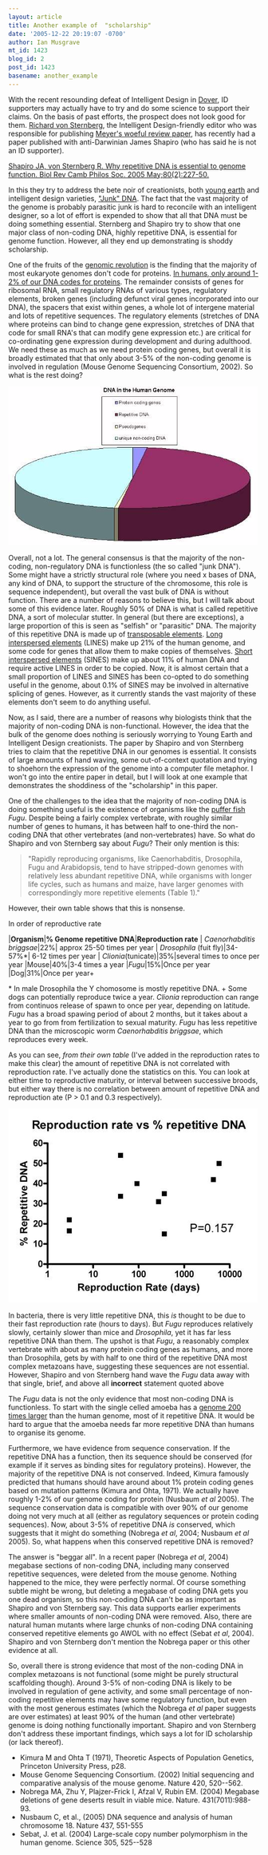 ```yaml
---
layout: article
title: Another example of  "scholarship"
date: '2005-12-22 20:19:07 -0700'
author: Ian Musgrave
mt_id: 1423
blog_id: 2
post_id: 1423
basename: another_example
---
```

With the recent resounding defeat of Intelligent Design in [Dover](/archives/2005/12/waterloo-in-dov.html), ID supporters may actually have to try and do some science to support their claims. On the basis of past efforts, the prospect does not look good for them. [Richard von Sternberg](/archives/2005/08/sternberg-compl.html), the Intelligent Design-friendly editor who was responsible for publishing [Meyer's woeful review paper](http://www.pandasthumb.org/pt-archives/000430.html), has recently had a paper published with anti-Darwinian James Shapiro (who has said he is not an ID supporter).

[Shapiro JA, von Sternberg R. Why repetitive DNA is essential to genome function. Biol Rev Camb Philos Soc. 2005 May;80(2):227-50.](http://www.elowitz.caltech.edu/public/jerusalem%20winter%20school/Shapiro/RepDNAEss.Revised.text.pdf)

In this they try to address the bete noir of creationists, both [young earth](http://www.godandscience.org/evolution/junkdna.html) and intelligent design varieties, ["Junk" DNA](http://en.wikipedia.org/wiki/Junk_DNA). The fact that the vast majority of the genome is probably parasitic junk is hard to reconcile with an intelligent designer, so a lot of effort is expended to show that all that DNA must be doing something essential. Sternberg and Shapiro try to show that one major class of non-coding DNA, highly repetitive DNA, is essential for genome function. However, all they end up demonstrating is shoddy scholarship.

One of the fruits of the [genomic revolution](http://www.ornl.gov/sci/techresources/Human_Genome/home.shtml) is the finding that the majority of most eukaryote genomes don't code for proteins. [In humans, only around 1-2% of our DNA codes for proteins](http://www.nature.com/cgi-taf/DynaPage.taf?file=/nature/journal/v409/n6822/full/409860a0_fs.html). The remainder consists of genes for ribosomal RNA, small regulatory RNAs of various types, regulatory elements, broken genes (including defunct viral genes incorporated into our DNA), the spacers that exist within genes, a whole lot of intergene material and lots of repetitive sequences. The regulatory elements (stretches of DNA where proteins can bind to change gene expression, stretches of DNA that code for small RNA's that can modify gene expression etc.) are critical for co-ordinating gene expression during development and during adulthood. We need these as much as we need protein coding genes, but overall it is broadly estimated that that only about 3-5% of the non-coding genome is involved in regulation (Mouse Genome Sequencing Consortium, 2002). So what is the rest doing?

<img src="/uploads/2006/GENOME.jpg" alt="GENOME.jpg" width="500" height="318" />

Overall, not a lot. The general consensus is that the majority of the non-coding, non-regulatory DNA is functionless (the so called "junk DNA"). Some might have a strictly structural role (where you need x bases of DNA, any kind of DNA, to support the structure of the chromosome, this role is sequence independent), but overall the vast bulk of DNA is without function. There are a number of reasons to believe this, but I will talk about some of this evidence later. Roughly 50% of DNA is what is called repetitive DNA, a sort of molecular stutter. In general (but there are exceptions), a large proportion of this is seen as "selfish" or "parasitic" DNA. The majority of this repetitive DNA is made up of [transposable elements](http://users.rcn.com/jkimball.ma.ultranet/BiologyPages/T/Transposons.html). [Long interspersed elements](http://users.rcn.com/jkimball.ma.ultranet/BiologyPages/T/Transposons.html#LINES_(Long_interspersed_elements)) (LINES) make up 21% of the human genome, and some code for genes that allow them to make copies of themselves. [Short interspersed elements](http://users.rcn.com/jkimball.ma.ultranet/BiologyPages/T/Transposons.html#SINES_(Short_interspersed_elements)) (SINES) make up about 11% of human DNA and require active LINES in order to be copied. Now, it is almost certain that a small proportion of LINES and SINES has been co-opted to do something useful in the genome, about 0.1% of SINES may be involved in alternative splicing of genes. However, as it currently stands the vast majority of these elements don't seem to do anything useful.

Now, as I said, there are a number of reasons why biologists think that the majority of non-coding DNA is non-functional. However, the idea that the bulk of the genome does nothing is seriously worrying to Young Earth and Intelligent Design creationists. The paper by Shapiro and von Sternberg tries to claim that the repetitive DNA in our genomes is essential. It consists of large amounts of hand waving, some out-of-context quotation and trying to shoehorn the expression of the genome into a computer file metaphor. I won't go into the entire paper in detail, but I will look at one example that demonstrates the shoddiness of the "scholarship" in this paper.

One of the challenges to the idea that the majority of non-coding DNA is doing something useful is the existence of organisms like the [puffer fish](http://www.genomenewsnetwork.org/articles/11_01/Pufferfish_sequenced.shtml) _Fugu_. Despite being a fairly complex vertebrate, with roughly similar number of genes to humans, it has between half to one-third the non-coding DNA that other vertebrates (and non-vertebrates) have. So what do Shapiro and von Sternberg say about _Fugu_? Their only mention is this:

> "Rapidly reproducing organisms, like Caenorhabditis, Drosophila, Fugu and Arabidopsis, tend to have stripped-down genomes with relatively less abundant repetitive DNA, while organisms with longer life cycles, such as humans and maize, have larger genomes with correspondingly more repetitive elements (Table 1)." 

However, their own table shows that this is nonsense.

In order of reproductive rate


|**Organism**|**% Genome repetitive DNA**|**Reproduction rate**
| _Caenorhabditis briggsae_|22%| approx 25-50 times per year 
| _Drosophila_ (fuit fly)|34-57%\*| 6-12 times per year 
| _Clionia_(tunicate)|35%|several times to once per year
|Mouse|40%|3-4 times a year
|_Fugu_|15%|Once per year
|Dog|31%|Once per year+



\* In male Drosophila the Y chomosome is mostly repetitive DNA. + Some dogs can potentially reproduce twice a year. _Clionia_ reproduction can range from continuos release of spawn to once per year, depending on latitude. _Fugu_ has a broad spawing period of about 2 months, but it takes about a year to go from from fertilization to sexual maturity. _Fugu_ has less repetitive DNA than the microscopic worm _Caenorhabditis briggsae_, which reproduces every week.

As you can see, _from their own table_ (I've added in the reproduction rates to make this clear) the amount of repetitive DNA is not correlated with reproduction rate. I've actually done the statistics on this. You can look at either time to reproductive maturity, or interval between successive broods, but either way there is no correlation between amount of repetitive DNA and reproduction ate (P &gt; 0.1 and 0.3 respectively). 

[<img src="/uploads/2006/Repetiviive_DNA1-thumb.jpg" alt="Repetiviive_DNA1.jpg" width="500" height="389" />](/uploads/2006/Repetiviive_DNA1.jpg)

In bacteria, there is very little repetitive DNA, this _is_ thought to be due to their fast reproduction rate (hours to days). But _Fugu_ reproduces relatively slowly, certainly slower than mice and _Drosophila_, yet it has far less repetitive DNA than them. The upshot is that _Fugu_, a reasonably complex vertebrate with about as many protein coding genes as humans, and more than Drosophila, gets by with half to one third of the repetitive DNA most complex metazoans have, suggesting these sequences are not essential. However, Shapiro and von Sternberg hand wave the _Fugu_ data away with that single, brief, and above all **incorrect** statement quoted above

The _Fugu_ data is not the only evidence that most non-coding DNA is functionless. To start with the single celled amoeba has a [genome 200 times larger](http://eebweb.arizona.edu/courses/Ecol435_535/Nov9.htm) than the human genome, most of it repetitive DNA. It would be hard to argue that the amoeba needs far more repetitive DNA than humans to organise its genome.

Furthermore, we have evidence from sequence conservation. If the repetitive DNA has a function, then its sequence should be conserved (for example if it serves as binding sites for regulatory proteins). However, the majority of the repetitive DNA is not conserved. Indeed, Kimura famously predicted that humans should have around about 1% protein coding genes based on mutation patterns (Kimura and Ohta, 1971). We actually have roughly 1-2% of our genome coding for protein (Nusbaum _et al_ 2005). The sequence conservation data is compatible with over 90% of our genome doing not very much at all (either as regulatory sequences or protein coding sequences).  Now, about 3-5% of repetitive DNA _is_ conserved, which suggests that it might do something (Nobrega _et al_, 2004; Nusbaum _et al_ 2005). So, what happens when this conserved repetitive DNA is removed?

The answer is "beggar all". In a recent paper (Nobrega _et al_, 2004) megabase sections of non-coding DNA, including many conserved repetitive sequences, were deleted from the mouse genome. Nothing happened to the mice, they were perfectly normal. Of course something subtle might be wrong, but deleting a megabase of coding DNA gets you one dead organism, so this non-coding DNA can't be as important as Shapiro and von Sternberg say.  This data supports earlier experiments where smaller amounts of non-coding DNA were removed. Also, there are natural human mutants where large chunks of non-coding DNA containing conserved repetitive elements go AWOL with no effect (Sebat _et al_, 2004). Shapiro and von Sternberg don't mention the Nobrega paper or this other evidence at all.

So, overall there is strong evidence that most of the non-coding DNA in complex metazoans is not functional (some might be purely structural scaffolding though). Around 3-5% of non-coding DNA is likely to be involved in regulation of gene activity, and some small percentage of non-coding repetitive elements may have some regulatory function, but even with the most generous estimates (which the Nobrega _et al_ paper suggests are over estimates) at least 90% of the human (and other vertebrate) genome is doing nothing functionally important. Shapiro and von Sternberg don't address these important findings, which says a lot for ID scholarship (or lack thereof).


* Kimura M and Ohta T (1971), Theoretic Aspects of Population Genetics, Princeton University Press, p28.
* Mouse Genome Sequencing Consortium. (2002) Initial sequencing and comparative analysis of the mouse genome. Nature 420, 520--562.
* Nobrega MA, Zhu Y, Plajzer-Frick I, Afzal V, Rubin EM. (2004) Megabase deletions of gene deserts result in viable mice. Nature. 431(7011):988-93.
* Nusbaum C, et al., (2005) DNA sequence and analysis of human chromosome 18. Nature 437, 551-555
*  Sebat, J. et al. (2004) Large-scale copy number polymorphism in the human genome. Science 305, 525--528

